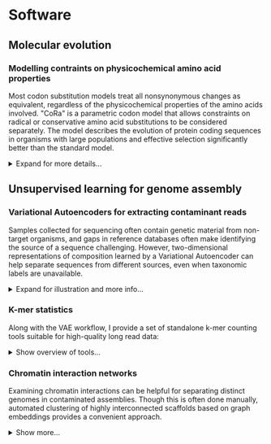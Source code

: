 # Software

## Molecular evolution
### Modelling contraints on physicochemical amino acid properties

Most codon substitution models treat all nonsynonymous changes as equivalent, regardless of the physicochemical properties of the amino acids involved. "CoRa" is a parametric codon model that allows constraints on radical or conservative amino acid substitutions to be considered separately. The model describes the evolution of protein coding sequences in organisms with large populations and effective selection significantly better than the standard model.

<details>
<summary>Expand for more details...</summary>
  
- Instructions for running the model are available under: https://github.com/claudia-c-weber/CoRa
  
- Details can be found in: Weber CC and Whelan S (2019). _Physicochemical Amino Acid Properties Better Describe Substitution Rates in Large Populations_. Molecular Biology and Evolution. https://doi.org/10.1093/molbev/msz003

</details>

## Unsupervised learning for genome assembly
### Variational Autoencoders for extracting contaminant reads
Samples collected for sequencing often contain genetic material from non-target organisms, and gaps in reference databases often make identifying the source of a sequence challenging. However, two-dimensional representations of composition learned by a Variational Autoencoder can help separate sequences from different sources, even when taxonomic labels are unavailable.

<details>
<summary>Expand for illustration and more info...</summary>

The example below shows HiFi reads from a buff-tip moth sample, which was infected _Wolbachia_ strains:
<img src="https://github.com/user-attachments/assets/ac9bf758-5680-44d9-8a94-b0a873de1791" width=400>

- Code for training the VAE and visualising the embeddings is available from: https://github.com/CobiontID/read_VAE
- A description of the method can be found here:  _Disentangling Cobionts and Contamination in Long-Read Genomic Data using Sequence Composition_. G3 Genes|Genomes|Genetics, https://doi.org/10.1093/g3journal/jkae187

</details>

### K-mer statistics
Along with the VAE workflow, I provide a set of standalone k-mer counting tools suitable for high-quality long read data:
<details>
<summary>Show overview of tools...</summary>

| Tool | Description | Application |
|--|--|--|--|
| [kmer-counter](https://github.com/CobiontID/kmer-counter) | Fast k-mer counter for large read sets | Get tetranucleotide counts |
| [unique-kmers](https://github.com/CobiontID/unique-kmer-counts) | Count distinct k-mers in sequences | Calculate k-mer diversity |
| [fastk-medians](https://github.com/CobiontID/fastk-medians) | Calculate median number of times each large k-mer in a sequence occurs across the set | Approximate k-mer coverage |

Further details are provided under https://cobiontid.github.io/

</details>

### Chromatin interaction networks
Examining chromatin interactions can be helpful for separating distinct genomes in contaminated assemblies. Though this is often done manually, automated clustering of highly interconnected scaffolds based on graph embeddings provides a convenient approach.

<details>
<summary>Show more...</summary>
  
- Code for learning network embeddings and visualizing Hi-C maps: https://github.com/CobiontID/HiC_network
- Preprint coming soon...
</details>
